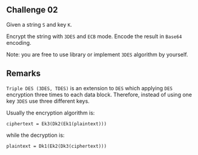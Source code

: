## Challenge 02

Given a string `S` and key `K`.

Encrypt the string with `3DES` and `ECB` mode. Encode the result in `Base64` encoding.

Note: you are free to use library or implement `3DES` algorithm by yourself.

## Remarks

`Triple DES (3DES, TDES)` is an extension to `DES` which applying `DES` encryption three times to each data block. Therefore, instead of using one key `3DES` use three different keys.

Usually the encryption algorithm is:

```
ciphertext = Ek3(Dk2(Ek1(plaintext)))
```

while the decryption is:

```
plaintext = Dk1(Ek2(Dk3(ciphertext)))
```